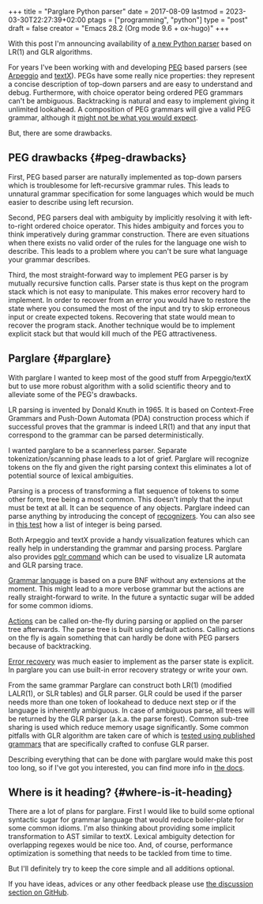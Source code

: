 +++
title = "Parglare Python parser"
date = 2017-08-09
lastmod = 2023-03-30T22:27:39+02:00
ptags = ["programming", "python"]
type = "post"
draft = false
creator = "Emacs 28.2 (Org mode 9.6 + ox-hugo)"
+++

With this post I'm announcing availability of [a new Python parser](https://github.com/igordejanovic/parglare) based on LR(1)
and GLR algorithms.

For years I've been working with and developing [PEG](https://en.wikipedia.org/wiki/Parsing_expression_grammar) based parsers (see [Arpeggio](https://github.com/igordejanovic/Arpeggio)
and [textX](https://github.com/igordejanovic/textX)). PEGs have some really nice properties: they represent a concise
description of top-down parsers and are easy to understand and debug.
Furthermore, with choice operator being ordered PEG grammars can't be ambiguous.
Backtracking is natural and easy to implement giving it unlimited lookahead. A
composition of PEG grammars will give a valid PEG grammar, although it [might not
be what you would expect](http://tratt.net/laurie/blog/entries/parsing_the_solved_problem_that_isnt.html).

But, there are some drawbacks.


## PEG drawbacks {#peg-drawbacks}

First, PEG based parser are naturally implemented as top-down parsers which is
troublesome for left-recursive grammar rules. This leads to unnatural grammar
specification for some languages which would be much easier to describe using
left recursion.

Second, PEG parsers deal with ambiguity by implicitly resolving it with
left-to-right ordered choice operator. This hides ambiguity and forces you to
think imperatively during grammar construction. There are even situations when
there exists no valid order of the rules for the language one wish to describe.
This leads to a problem where you can't be sure what language your grammar
describes.

Third, the most straight-forward way to implement PEG parser is by mutually
recursive function calls. Parser state is thus kept on the program stack which
is not easy to manipulate. This makes error recovery hard to implement. In order
to recover from an error you would have to restore the state where you consumed
the most of the input and try to skip erroneous input or create expected tokens.
Recovering that state would mean to recover the program stack. Another technique
would be to implement explicit stack but that would kill much of the PEG
attractiveness.


## Parglare {#parglare}

With parglare I wanted to keep most of the good stuff from Arpeggio/textX but to
use more robust algorithm with a solid scientific theory and to alleviate some
of the PEG's drawbacks.

LR parsing is invented by Donald Knuth in 1965. It is based on Context-Free
Grammars and Push-Down Automata (PDA) construction process which if successful
proves that the grammar is indeed LR(1) and that any input that correspond to
the grammar can be parsed deterministically.

I wanted parglare to be a scannerless parser. Separate tokenization/scanning
phase leads to a lot of grief. Parglare will recognize tokens on the fly and
given the right parsing context this eliminates a lot of potential source of
lexical ambiguities.

Parsing is a process of transforming a flat sequence of tokens to some other
form, tree being a most common. This doesn't imply that the input must be text
at all. It can be sequence of any objects. Parglare indeed can parse anything by
introducing the concept of [recognizers](http://www.igordejanovic.net/parglare/recognizers/). You can also see in [this test](https://github.com/igordejanovic/parglare/blob/master/tests/func/recognizers/test_recognizers.py) how a list
of integer is being parsed.

Both Arpeggio and textX provide a handy visualization features which can really
help in understanding the grammar and parsing process. Parglare also provides
[pglr command](http://www.igordejanovic.net/parglare/pglr/) which can be used to visualize LR automata and GLR parsing trace.

[Grammar language](http://www.igordejanovic.net/parglare/grammar/) is based on a pure BNF without any extensions at the moment.
This might lead to a more verbose grammar but the actions are really
straight-forward to write. In the future a syntactic sugar will be added for
some common idioms.

[Actions](http://www.igordejanovic.net/parglare/actions/) can be called on-the-fly during parsing or applied on the parser tree
afterwards. The parse tree is built using default actions. Calling actions on
the fly is again something that can hardly be done with PEG parsers because of
backtracking.

[Error recovery](http://www.igordejanovic.net/parglare/handling_errors/) was much easier to implement as the parser state is explicit. In
parglare you can use built-in error recovery strategy or write your own.

From the same grammar Parglare can construct both LR(1) (modified LALR(1), or
SLR tables) and GLR parser. GLR could be used if the parser needs more than one
token of lookahead to deduce next step or if the language is inherently
ambiguous. In case of ambiguous parse, all trees will be returned by the GLR
parser (a.k.a. the parse forest). Common sub-tree sharing is used which reduce
memory usage significantly. Some common pitfalls with GLR algorithm are taken
care of which is [tested using published grammars](https://github.com/igordejanovic/parglare/blob/master/tests/func/grammar/test_special_grammars.py) that are specifically crafted
to confuse GLR parser.

Describing everything that can be done with parglare would make this post too
long, so if I've got you interested, you can find more info in [the docs](http://www.igordejanovic.net/parglare/).


## Where is it heading? {#where-is-it-heading}

There are a lot of plans for parglare. First I would like to build some optional
syntactic sugar for grammar language that would reduce boiler-plate for some
common idioms. I'm also thinking about providing some implicit transformation to
AST similar to textX. Lexical ambiguity detection for overlapping regexes would
be nice too. And, of course, performance optimization is something that needs to
be tackled from time to time.

But I'll definitely try to keep the core simple and all additions optional.

If you have ideas, advices or any other feedback please use [the discussion
section on GitHub](https://github.com/igordejanovic/parglare/discussions).
